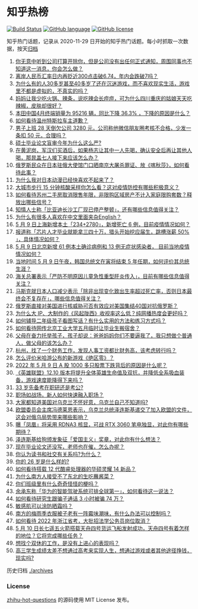 # 知乎热榜
[![Build Status](https://github.com/ToWeLong/zhihu-hot-questions/workflows/CI/badge.svg)](https://github.com/ToWeLong/zhihu-hot-questions/actions)
[![GitHub language](https://img.shields.io/badge/language-golang-orange.svg)](https://golang.org/)
[![GitHub license](https://img.shields.io/github/license/ToWeLong/zhihu-hot-questions)](https://github.com/ToWeLong/zhihu-hot-questions/blob/main/LICENSE)

知乎热门话题，记录从 2020-11-29 日开始的知乎热门话题。每小时抓取一次数据，按天[归档](./archives)

<!-- BEGIN -->

1. [你无意中听到公司打算开除你，但是公司没有出任何正式通知，周围同事也不知道这一消息，你会怎么做？](https://www.zhihu.com/question/374626316)
1. [离岸人民币汇率日内再贬近300点击破6.74，年内会跌破7吗？](https://www.zhihu.com/question/531969888)
1. [为什么有的人30多岁甚至40多岁了还在沉迷游戏，而不喜欢现实生活，游戏里不都是虚拟的，不真实的吗？](https://www.zhihu.com/question/526112110)
1. [妈妈让我少吃火锅、辣条，说吃辣会长痘痘，可为什么四川重庆的姑娘天天吃辣椒，皮肤却很好？](https://www.zhihu.com/question/531425154)
1. [本田中国4月终端销量为 95216 辆，同比下降 36.3% ，下降的原因是什么？](https://www.zhihu.com/question/531742001)
1. [如何看待温州特斯拉车主道歉？](https://www.zhihu.com/question/532035806)
1. [男子上班 28 天倒欠公司 3280 元，公司称他微信朋友圈考核不合格，少发一条扣 50 元，合理吗？](https://www.zhihu.com/question/532024467)
1. [硕士毕业论文盲审今年为什么这么严?](https://www.zhihu.com/question/529908526)
1. [在黄泥岗，军汉们买酒后，如果杨志让其中一人先喝，确认安全后再让其他人喝，那晁盖七人接下来应该怎么办？](https://www.zhihu.com/question/531742410)
1. [俄罗斯民众在日本驻俄大使馆门口晒南京大屠杀罪证、放《喀秋莎》，如何看待此事？](https://www.zhihu.com/question/531984587)
1. [为什么我对日本动漫已经快喜欢不起来了？](https://www.zhihu.com/question/264393711)
1. [大城市步行 15 分钟核酸采样你怎么看？这对疫情防控有哪些积极意义？](https://www.zhihu.com/question/532055022)
1. [如何看待苏州二手房取消限售年限，非限购区域房产不计入家庭限购套数？释放出哪些信号？](https://www.zhihu.com/question/531945855)
1. [知情人士称「比亚迪长沙工厂现已停产整顿」，还有哪些信息值得关注？](https://www.zhihu.com/question/532009683)
1. [为什么有很多人喜欢在中文里面夹杂English？](https://www.zhihu.com/question/19582937)
1. [5 月 9 日上海新增本土「234+2780」，新增死亡 6 例，目前疫情情况如何？](https://www.zhihu.com/question/532077253)
1. [报道称「芯片人才毕业就能拿三四十万，猎头开始挖应届生，跳槽涨薪 50% 」，具体情况如何？](https://www.zhihu.com/question/531943381)
1. [5 月 9 日北京新增 61 例本土确诊病例和 13 例无症状感染者， 目前当地疫情情况如何？](https://www.zhihu.com/question/532076618)
1. [当地时间 5 月 9 日午夜，韩国总统文在寅将结束 5 年任期，如何评价其总统生涯？](https://www.zhihu.com/question/531971423)
1. [海关总署表示「严防不明原因儿童急性重型肝炎传入」，目前有哪些信息值得关注？](https://www.zhihu.com/question/531971173)
1. [马斯克就日本人口减少表示「除非出现变化致出生率超过死亡率，否则日本最终会不复存在」，哪些信息值得关注？](https://www.zhihu.com/question/531968687)
1. [俄罗斯直接对美国进行核威胁可否有效应对美国集结40国对抗俄罗斯？](https://www.zhihu.com/question/531197062)
1. [为什么大 IP、大制作的《风起陇西》收视率这么低？纯网播热度会更好吗？](https://www.zhihu.com/question/530544975)
1. [如何辅导二年级孩子看图写话？有什么实用的方法和练习方式吗？](https://www.zhihu.com/question/529326618)
1. [如何看待网传北京工业大学五月临时让毕业生搬宿舍？](https://www.zhihu.com/question/531599938)
1. [父母在奋力托举孩子，孩子却说：爸爸妈妈你们不要逼我了，我只想做个普通人，做父母的该怎么办？](https://www.zhihu.com/question/531834366)
1. [杭州，找了一个财务工作，发现人事工资都比财务高，该考虑转行吗？](https://www.zhihu.com/question/454368679)
1. [怎么评价米哈游公布的新游戏《绝区零》？](https://www.zhihu.com/question/531844906)
1. [2022 年 5 月 9 日 A 股 1000 多只股票下跌背后的原因是什么呢？](https://www.zhihu.com/question/531985983)
1. [《英雄联盟》12.10 版本将提升全体英雄生命值及双抗，并降低全系吸血装备，游戏速度能降得下来吗？](https://www.zhihu.com/question/531710220)
1. [33 岁先备考在职研还是考公?](https://www.zhihu.com/question/529850468)
1. [职场如战场，新人如何快速融入职场？](https://www.zhihu.com/question/523408498)
1. [大家都知道美国对乌克兰不怀好意，乌克兰自己不知道吗?](https://www.zhihu.com/question/531894279)
1. [欧盟委员会主席冯德莱恩表示，乌克兰总统泽连斯基递交了加入欧盟的文件，这会对俄乌局势带来哪些影响？](https://www.zhihu.com/question/532038227)
1. [曝「凤凰」将采用 RDNA3 核显，可战 RTX 3060 笔电独显，对此你有哪些期待？](https://www.zhihu.com/question/531945406)
1. [泽连斯基给狗颁发象征「爱国主义」奖章，对此你有什么想法？](https://www.zhihu.com/question/531972872)
1. [现在毕业论文还没写，老师也在催，怎么办呢？](https://www.zhihu.com/question/387967401)
1. [你认为读书和社交有关系吗?为什么？](https://www.zhihu.com/question/531942403)
1. [你的 26 岁是什么样的?](https://www.zhihu.com/question/521938515)
1. [如何看待搭载 12 代酷睿处理器的华硕灵耀 14 新品？](https://www.zhihu.com/question/525452176)
1. [为什么南方人接受不了东北的生吃蘸酱菜？](https://www.zhihu.com/question/480184563)
1. [你们班级里有什么奇奇怪怪的梗吗？](https://www.zhihu.com/question/525827171)
1. [余承东称「华为的智能驾驶系统可排全球第一」，如何看待这一说法？](https://www.zhihu.com/question/531966384)
1. [如何看待研究生跟骗子通话 3 小时被骗 74 万？](https://www.zhihu.com/question/531805745)
1. [敏感肌可以涂防晒霜吗？](https://www.zhihu.com/question/454822102)
1. [南方的梅雨季衣服被子老有一阵霉味潮味，有什么办法可以控制吗？](https://www.zhihu.com/question/531989621)
1. [如何看待 2022 年浙江省考，大批招法学公务员岗位取消？](https://www.zhihu.com/question/531874104)
1. [5 月 10 日长七遥五火箭搭载天舟四号货运飞船发射成功，天舟四号有着怎样的地位？它将完成哪些任务？](https://www.zhihu.com/question/531962347)
1. [想找个双休的工作，是没有上进心的表现吗？](https://www.zhihu.com/question/531627310)
1. [高三学生成绩太差不想通过高考来实现人生，想通过游戏或者其他途径挣钱，现实吗?](https://www.zhihu.com/question/531974754)

<!-- END -->

历史归档 [./archives](./archives)


### License
[zhihu-hot-questions](https://github.com/towelong/zhihu-hot-questions) 的源码使用 MIT License 发布。